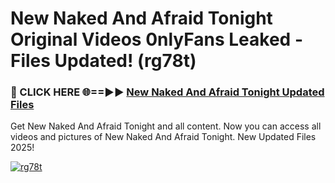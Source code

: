 # New Naked And Afraid Tonight Original Videos 0nlyFans Leaked - Files Updated! (rg78t)

<h3>🔴 CLICK HERE 🌐==►► <a href="https://tinyurl.com/up5wt9bj" rel="nofollow">New Naked And Afraid Tonight Updated Files</a></h3>

Get New Naked And Afraid Tonight and all content. Now you can access all videos and pictures of New Naked And Afraid Tonight. New Updated Files 2025!

[![rg78t](https://i.imgur.com/ABiUzMV.gif)](https://tinyurl.com/up5wt9bj)
